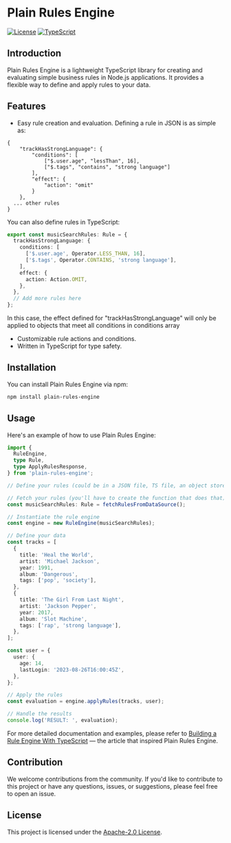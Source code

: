 # Plain Rules Engine

[![License](https://img.shields.io/badge/License-Apache_2.0-blue.svg)](https://opensource.org/licenses/Apache-2.0)
[![TypeScript](https://img.shields.io/badge/TypeScript-4.9%2B-blue)](https://www.typescriptlang.org/)

## Introduction

Plain Rules Engine is a lightweight TypeScript library for creating and evaluating simple business rules in Node.js
applications. It provides a flexible way to define and apply rules to your data.

## Features

- Easy rule creation and evaluation.
  Defining a rule in JSON is as simple as:

```
{
    "trackHasStrongLanguage": {
        "conditions": [
            ["$.user.age", "lessThan", 16],
            ["$.tags", "contains", "strong language"]
        ],
        "effect": {
            "action": "omit"
        }
    },
  ... other rules
}
```

You can also define rules in TypeScript:

```ts
export const musicSearchRules: Rule = {
  trackHasStrongLanguage: {
    conditions: [
      ['$.user.age', Operator.LESS_THAN, 16],
      ['$.tags', Operator.CONTAINS, 'strong language'],
    ],
    effect: {
      action: Action.OMIT,
    },
  },
  // Add more rules here
};
```

In this case, the effect defined for "trackHasStrongLanguage" will only be applied to objects that meet all conditions
in conditions array

- Customizable rule actions and conditions.
- Written in TypeScript for type safety.

## Installation

You can install Plain Rules Engine via npm:

```bash
npm install plain-rules-engine
```

## Usage

Here's an example of how to use Plain Rules Engine:

```ts
import {
  RuleEngine,
  type Rule,
  type ApplyRulesResponse,
} from 'plain-rules-engine';

// Define your rules (could be in a JSON file, TS file, an object store, in-memory database etc.). See example rule definition above

// Fetch your rules (you'll have to create the function that does that)
const musicSearchRules: Rule = fetchRulesFromDataSource();

// Instantiate the rule engine
const engine = new RuleEngine(musicSearchRules);

// Define your data
const tracks = [
  {
    title: 'Heal the World',
    artist: 'Michael Jackson',
    year: 1991,
    album: 'Dangerous',
    tags: ['pop', 'society'],
  },
  {
    title: 'The Girl From Last Night',
    artist: 'Jackson Pepper',
    year: 2017,
    album: 'Slot Machine',
    tags: ['rap', 'strong language'],
  },
];

const user = {
  user: {
    age: 14,
    lastLogin: '2023-08-26T16:00:45Z',
  },
};

// Apply the rules
const evaluation = engine.applyRules(tracks, user);

// Handle the results
console.log('RESULT: ', evaluation);
```

For more detailed documentation and examples, please refer to [Building a Rule Engine With TypeScript](https://benjamin-ayangbola.medium.com/building-a-rule-engine-with-typescript-1732d891385c)
— the article that inspired Plain Rules Engine.

## Contribution

We welcome contributions from the community. If you'd like to contribute to this project or have any questions, issues, or suggestions, please feel free to open an issue.

## License

This project is licensed under the [Apache-2.0 License](README.md).
